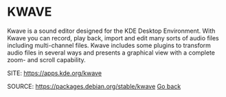 # KWAVE
 
 Kwave is a sound editor designed for the KDE Desktop Environment.
 With Kwave you can record, play back, import and edit many sorts 
 of audio files including multi-channel files.
 Kwave includes some plugins to transform audio files in several 
 ways and presents a graphical view with a complete zoom- and 
 scroll capability. 
 
 SITE: https://apps.kde.org/kwave

 SOURCE: https://packages.debian.org/stable/kwave
 [Go back](https://portable-linux-apps.github.io/apps.html)
